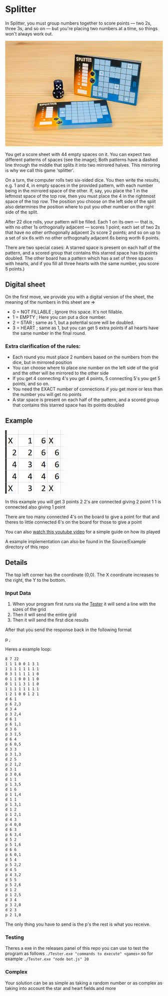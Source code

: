 # Splitter

In Splitter, you must group numbers together to score points — two 2s, three 3s, and so on — but you're placing two numbers at a time, so things won't always work out.

![image of the splitter scoresheet ](board1.jpg)

You get a score sheet with 44 empty spaces on it. You can expect  two different patterns of spaces (see the image); Both patterns have a dashed line through the middle that splits it into two mirrored halves. This mirroring is why we call this game 'splitter'.



On a turn, the computer rolls two six-sided dice. You then write the results, e.g. 1 and 4, in empty spaces in the provided pattern, with each number being in the mirrored space of the other. If, say, you place the 1 in the leftmost space of the top row, then you must place the 4 in the rightmost space of the top row. The position you choose on the left side of the split also determines the position where to put you other number on the right side of the split.

After 22 dice rolls, your pattern will be filled. Each 1 on its own — that is, with no other 1s orthogonally adjacent — scores 1 point; each set of two 2s that have no other orthogonally adjacent 2s score 2 points; and so on up to a set of six 6s with no other orthogonally adjacent 6s being worth 6 points. 

There are two special cases: 
A starred space is present on each half of the pattern, and a scored group that contains this starred space has its points doubled. 
The other board has a pattern which has a set of three spaces with hearts, and if you fill all three hearts with the same number, you score 5 points.)

## Digital sheet
On the first move, we provide you with a digital version of the sheet, the meaning of the numbers in this sheet are =>
- 0 = NOT FILLABLE ; Ignore this space. It's not fillable.
- 1 = EMPTY ; Here you can put a dice number.
- 2 = STAR  ; same as 1, but a potential score will be doubled.
- 3 = HEART ; same as 1, but you can get 5 extra points if all hearts have the same number in the final round. 

### Extra clarification of the rules:

- Each round you must place 2 numbers based on the numbers from the dice, but in mirrored position
- You can choose where to place one number on the left side of the grid and the other will be mirrored to the other side
- If you get 4 connecting 4's you get 4 points, 5 connecting 5's you get 5 points, and so on.
- You need the EXACT number of connections if you get more or less than the number you will get no points
- A star space is present on each half of the pattern, and a scored group that contains this starred space has its points doubled

## Example

![alt text](image.png)

In this example you will get 3 points
2 2's are connected giving 2 point
1 1 is connected also giving 1 point

There are too many connected 4's on the board to give a point for that and theres to little connected 6's on the board for those to give a point

You can also [watch this youtube video](https://www.youtube.com/watch?v=o74s0IYA3B0) for a simple guide on how its played

A example implementation can also be found in the Source/Example directory of this repo

## Details

The top left corner has the coordinate (0,0). The X coordinate increases to the right, the Y to the bottom.

### Input Data

1. When your program first runs via the [Tester](#testing) it will send a line with the sizes of the grid <width> <height> <rounds>
2. Then it will send the entire grid
3. Then it will send the first dice results

After that you send the response back in the following format

p <number> <x>,<y>

Heres a example loop:

```
8 7 22
1 1 1 0 0 1 3 1
1 1 1 1 1 1 1 1
0 3 1 1 1 1 1 0
0 1 1 0 0 1 1 0
0 1 1 1 3 1 1 0
1 1 1 1 1 1 1 1
1 2 1 0 0 1 2 1
d 6 1
p 6 2,3
d 3 4
p 3 2,4
d 6 1
p 6 1,1
d 3 6
p 3 1,5
d 6 4
p 6 0,5
d 3 3
p 3 1,3
d 2 5
p 2 1,2
d 3 1
p 3 0,6
d 1 1
p 1 3,5
d 1 6
p 1 1,4
d 1 1
p 1 3,1
d 1 2
p 1 2,1
d 4 3
p 4 0,0
d 6 3
p 6 3,4
d 5 2
p 5 1,6
d 6 6
p 6 0,1
d 5 4
p 5 2,2
d 4 5
p 4 3,2
d 5 5
p 5 2,6
d 1 2
p 1 2,5
d 3 4
p 3 2,0
d 2 3
p 2 1,0
```

The only thing you have to send is the p's the rest is what you receive.


### Testing

Theres a exe in the releases panel of this repo you can use to test the program as follows `./Tester.exe "commands to execute" <games>` so for example `./Tester.exe "node bot.js" 20`

### Complex

Your solution can be as simple as taking a random number or as complex as taking into account the star and heart fields and more
